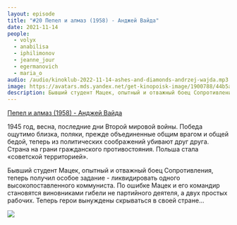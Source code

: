 ```yaml
---
layout: episode
title: "#20 Пепел и алмаз (1958) - Анджей Вайда"
date: 2021-11-14
people:
  - volyx
  - anabilisa
  - iphilimonov
  - jeanne_jour
  - egermanovich
  - maria_o
audio: /audio/kinoklub-2022-11-14-ashes-and-diamonds-andrzej-wajda.mp3
image: https://avatars.mds.yandex.net/get-kinopoisk-image/1900788/44b5aa65-ff45-4512-8a6c-dc1f251b12a1/600x
description: Бывший студент Мацек, опытный и отважный боец Сопротивления, теперь получил особое задание - ликвидировать одного высокопоставленного коммуниста. По ошибке Мацек и его командир становятся виновниками гибели не партийного деятеля, а двух простых рабочих. Теперь герои вынуждены скрываться в своей стране...
---
```


[Пепел и алмаз (1958) - Анджей Вайда](https://www.kinopoisk.ru/film/90209/)

1945 год, весна, последние дни Второй мировой войны. Победа ощутимо близка, поляки, прежде объединенные общим врагом и общей бедой, теперь из политических соображений убивают друг друга. Страна на грани гражданского противостояния. Польша стала «советской территорией».

Бывший студент Мацек, опытный и отважный боец Сопротивления, теперь получил особое задание - ликвидировать одного высокопоставленного коммуниста. По ошибке Мацек и его командир становятся виновниками гибели не партийного деятеля, а двух простых рабочих. Теперь герои вынуждены скрываться в своей стране...

![](https://avatars.mds.yandex.net/get-kinopoisk-image/1900788/44b5aa65-ff45-4512-8a6c-dc1f251b12a1/600x)
